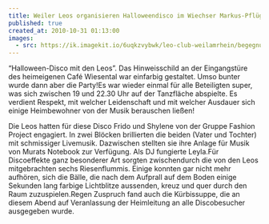 ```yaml
---
title: Weiler Leos organisieren Halloweendisco im Wiechser Markus-Pflüger-Heim
published: true
created_at: 2010-10-31 01:13:00
images:
  - src: https://ik.imagekit.io/6uqkzvybwk/leo-club-weilamrhein/begegnungen/15-01.jpg
---
```


“Halloween-Disco mit den Leos”. Das Hinweisschild an der Eingangstüre des heimeigenen Café Wiesental war einfarbig gestaltet. Umso bunter wurde dann aber die Party!Es war wieder einmal für alle Beteiligten super, was sich zwischen 19 und 22.30 Uhr auf der Tanzfläche abspielte. Es verdient Respekt, mit welcher Leidenschaft und mit welcher Ausdauer sich einige Heimbewohner von der Musik berauschen ließen!

Die Leos hatten für diese Disco Frido und Shylene von der Gruppe Fashion Project engagiert. In zwei Blöcken brillierten die beiden (Vater und Tochter) mit schmissiger Livemusik. Dazwischen stellten sie ihre Anlage für Musik von Murats Notebook zur Verfügung. Als DJ fungierte Leyla.Für Discoeffekte ganz besonderer Art sorgten zwischendurch die von den Leos mitgebrachten sechs Riesenflummis. Einige konnten gar nicht mehr aufhören, sich die Bälle, die nach dem Aufprall auf dem Boden einige Sekunden lang farbige Lichtblitze aussenden, kreuz und quer durch den Raum zuzuspielen.Regen Zuspruch fand auch die Kürbissuppe, die an diesem Abend auf Veranlassung der Heimleitung an alle Discobesucher ausgegeben wurde.

